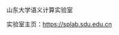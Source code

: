 山东大学语义计算实验室

实验室主页：https://splab.sdu.edu.cn

<!---
SDU-splab/SDU-splab is a ✨ special ✨ repository because its `README.md` (this file) appears on your GitHub profile.
You can click the Preview link to take a look at your changes.
--->
